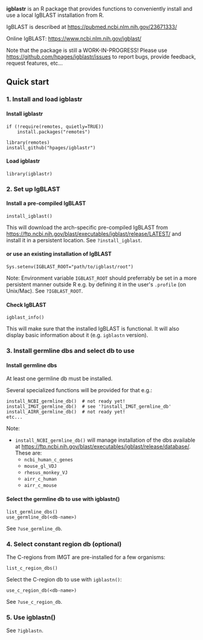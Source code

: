 **igblastr** is an R package that provides functions to conveniently install
and use a local IgBLAST installation from R.

IgBLAST is described at https://pubmed.ncbi.nlm.nih.gov/23671333/

Online IgBLAST: https://www.ncbi.nlm.nih.gov/igblast/

Note that the package is still a WORK-IN-PROGRESS! Please use
https://github.com/hpages/igblastr/issues to report bugs, provide
feedback, request features, etc...


## Quick start


### 1. Install and load igblastr

#### Install igblastr

    if (!require(remotes, quietly=TRUE))
        install.packages("remotes")

    library(remotes)
    install_github("hpages/igblastr")

#### Load igblastr

    library(igblastr)


### 2. Set up IgBLAST

#### Install a pre-compiled IgBLAST

    install_igblast()

This will download the arch-specific pre-compiled IgBLAST from
https://ftp.ncbi.nih.gov/blast/executables/igblast/release/LATEST/
and install it in a persistent location. See `?install_igblast`.

#### or use an existing installation of IgBLAST

    Sys.setenv(IGBLAST_ROOT="path/to/igblast/root")

Note: Environment variable `IGBLAST_ROOT` should preferrably be set
in a more persistent manner outside R e.g. by defining it in the
user's `.profile` (on Unix/Mac). See `?IGBLAST_ROOT`.

#### Check IgBLAST

    igblast_info()

This will make sure that the installed IgBLAST is functional. It will
also display basic information about it (e.g. `igblastn` version).


### 3. Install germline dbs and select db to use

#### Install germline dbs

At least one germline db must be installed.

Several specialized functions will be provided for that e.g.:

    install_NCBI_germline_db()  # not ready yet!
    install_IMGT_germline_db()  # see '?install_IMGT_germline_db'
    install_AIRR_germline_db()  # not ready yet!
    etc...

Note:

- `install_NCBI_germline_db()` will manage installation of the dbs available
  at https://ftp.ncbi.nih.gov/blast/executables/igblast/release/database/.
  These are:
  - `ncbi_human_c_genes`
  - `mouse_gl_VDJ`
  - `rhesus_monkey_VJ`
  - `airr_c_human`
  - `airr_c_mouse`

#### Select the germline db to use with igblastn()

    list_germline_dbs()
    use_germline_db(<db-name>)

See `?use_germline_db`.


### 4. Select constant region db (optional)

The C-regions from IMGT are pre-installed for a few organisms:

    list_c_region_dbs()

Select the C-region db to use with `igblastn()`:

    use_c_region_db(<db-name>)

See `?use_c_region_db`.


### 5. Use igblastn()

See `?igblastn`.

